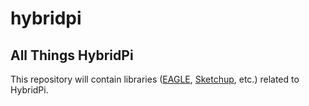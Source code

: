 hybridpi
========

All Things HybridPi
-------------------

This repository will contain libraries ([EAGLE](http://www.cadsoftusa.com/), [Sketchup](http://www.sketchup.com/),
 etc.) related to HybridPi. 